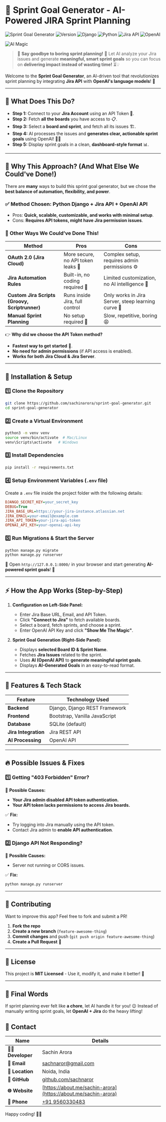 # 🚀 Sprint Goal Generator - AI-Powered JIRA Sprint Planning




![Sprint Goal Generator](https://img.shields.io/badge/Sprint%20Goal%20Generator-AI%20Powered-blueviolet?style=for-the-badge&logo=ai)
![Version](https://img.shields.io/badge/version-1.0.0-orange?style=for-the-badge)
![Django](https://img.shields.io/badge/Django-5.1.6-green?style=for-the-badge&logo=django)
![Python](https://img.shields.io/badge/Python-3.12-blue?style=for-the-badge&logo=python)
![Jira API](https://img.shields.io/badge/Jira%20API-Integration-blue?style=for-the-badge&logo=jira)
![OpenAI](https://img.shields.io/badge/OpenAI-ChatGPT%20API-black?style=for-the-badge&logo=openai)

![AI Magic](https://media.giphy.com/media/3oriO0OEd9QIDdllqo/giphy.gif)

> 🚀 **Say goodbye to boring sprint planning!** 🎯
> Let AI analyze your Jira issues and generate **meaningful, smart sprint goals** so you can focus on **delivering impact instead of wasting time!** ⏳💡
>
Welcome to the **Sprint Goal Generator**, an AI-driven tool that revolutionizes sprint planning by integrating **Jira API** with **OpenAI's language models**! 🎯

---

## 🎯 **What Does This Do?**
- **Step 1:** Connect to your **Jira Account** using an API Token 🔑.
- **Step 2:** Fetch **all the boards** you have access to 📋.
- **Step 3:** Select a **board and sprint**, and fetch all its issues 🏗️.
- **Step 4:** AI processes the issues and **generates clear, actionable sprint goals** using OpenAI! 🤖✨
- **Step 5:** Display sprint goals in a clean, **dashboard-style format** 📊.

---

## 🧐 **Why This Approach? (And What Else We Could've Done!)**
There are **many** ways to build this sprint goal generator, but we chose the **best balance of automation, flexibility, and power**.

### ✅ **Method Chosen: Python Django + Jira API + OpenAI API**
- Pros: **Quick, scalable, customizable, and works with minimal setup**.
- Cons: **Requires API tokens, might have Jira permission issues**.

### 🔄 **Other Ways We Could’ve Done This!**
| Method | Pros | Cons |
|--------|------|------|
| **OAuth 2.0 (Jira Cloud)** | More secure, no API token leaks 🔐 | Complex setup, requires admin permissions ⚙️ |
| **Jira Automation Rules** | Built-in, no coding required 🤖 | Limited customization, no AI intelligence 🧠 |
| **Custom Jira Scripts (Groovy, Scriptrunner)** | Runs inside Jira, full control | Only works in Jira Server, steep learning curve 📜 |
| **Manual Sprint Planning** | No setup required 🤷 | Slow, repetitive, boring 😩 |

👉 **Why did we choose the API Token method?**
- **Fastest way to get started** 🚀.
- **No need for admin permissions** (if API access is enabled).
- **Works for both Jira Cloud & Jira Server**.

---

## 🔧 **Installation & Setup**

### **1️⃣ Clone the Repository**
```sh
git clone https://github.com/sachinarora/sprint-goal-generator.git
cd sprint-goal-generator
```

### **2️⃣ Create a Virtual Environment**
```sh
python3 -m venv venv
source venv/bin/activate  # Mac/Linux
venv\Scripts\activate   # Windows
```

### **3️⃣ Install Dependencies**
```sh
pip install -r requirements.txt
```

### **4️⃣ Setup Environment Variables (`.env` file)**
Create a `.env` file inside the project folder with the following details:
```ini
DJANGO_SECRET_KEY=your_secret_key
DEBUG=True
JIRA_BASE_URL=https://your-jira-instance.atlassian.net
JIRA_EMAIL=your-email@example.com
JIRA_API_TOKEN=your-jira-api-token
OPENAI_API_KEY=your-openai-api-key
```

### **5️⃣ Run Migrations & Start the Server**
```sh
python manage.py migrate
python manage.py runserver
```

🚀 Open `http://127.0.0.1:8000/` in your browser and start generating **AI-powered sprint goals**! 🎉

---

## ⚡ **How the App Works (Step-by-Step)**

1. **Configuration on Left-Side Panel:**
   - Enter Jira Base URL, Email, and API Token.
   - Click **"Connect to Jira"** to fetch available boards.
   - Select a board, fetch sprints, and choose a sprint.
   - Enter OpenAI API Key and click **"Show Me The Magic"**.

2. **Sprint Goal Generation (Right-Side Panel):**
   - Displays **selected Board ID & Sprint Name**.
   - Fetches **Jira Issues** related to the sprint.
   - Uses **AI (OpenAI API)** to **generate meaningful sprint goals**.
   - Displays **AI-Generated Goals** in an easy-to-read format.

---

## 🚀 **Features & Tech Stack**
| Feature | Technology Used |
|---------|----------------|
| **Backend** | Django, Django REST Framework |
| **Frontend** | Bootstrap, Vanilla JavaScript |
| **Database** | SQLite (default) |
| **Jira Integration** | Jira REST API |
| **AI Processing** | OpenAI API |

---

## 🔥 **Possible Issues & Fixes**

### **1️⃣ Getting "403 Forbidden" Error?**
🔹 **Possible Causes:**
- **Your Jira admin disabled API token authentication.**
- **Your API token lacks permissions to access Jira boards.**

✅ **Fix:**
- Try logging into Jira manually using the API token.
- Contact Jira admin to **enable API authentication**.

### **2️⃣ Django API Not Responding?**
🔹 **Possible Causes:**
- Server not running or CORS issues.

✅ **Fix:**
```sh
python manage.py runserver
```

---

## 🤝 **Contributing**
Want to improve this app? Feel free to fork and submit a PR!

1. **Fork the repo**
2. **Create a new branch** (`feature-awesome-thing`)
3. **Commit changes** and push (`git push origin feature-awesome-thing`)
4. **Create a Pull Request** 🚀

---

## 📜 **License**
This project is **MIT Licensed** - Use it, modify it, and make it better! 🚀

---

## 🚀 **Final Words**
If sprint planning ever felt like **a chore**, let AI handle it for you! 😉
Instead of manually writing sprint goals, let **OpenAI + Jira** do the heavy lifting!



## 📩 Contact

| Name              | Details                             |
|-------------------|-------------------------------------|
| **👨‍💻 Developer**  | Sachin Arora                      |
| **📧 Email**       | [sachnaror@gmail.com](mailto:sachnaror@gmail.com) |
| **📍 Location**    | Noida, India                       |
| **📂 GitHub**      | [github.com/sachnaror](https://github.com/sachnaror) |
| **🌐 Website**     | [https://about.me/sachin-arora](https://about.me/sachin-arora) |
| **📱 Phone**       | [+91 9560330483](tel:+919560330483) |



Happy coding! 🎯🔥


